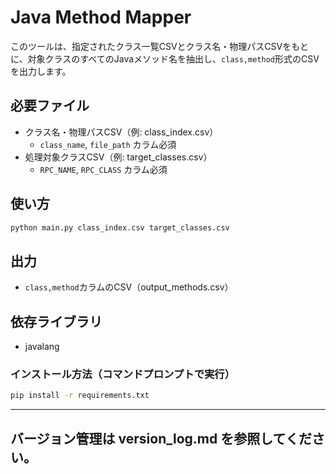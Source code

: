 # Java Method Mapper

このツールは、指定されたクラス一覧CSVとクラス名・物理パスCSVをもとに、対象クラスのすべてのJavaメソッド名を抽出し、`class,method`形式のCSVを出力します。

## 必要ファイル
- クラス名・物理パスCSV（例: class_index.csv）
  - `class_name`, `file_path` カラム必須
- 処理対象クラスCSV（例: target_classes.csv）
  - `RPC_NAME`, `RPC_CLASS` カラム必須

## 使い方
```sh
python main.py class_index.csv target_classes.csv
```

## 出力
- `class,method`カラムのCSV（output_methods.csv）

## 依存ライブラリ
- javalang

### インストール方法（コマンドプロンプトで実行）
```cmd
pip install -r requirements.txt
```

---

## バージョン管理は version_log.md を参照してください。
